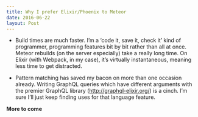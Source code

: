 ```yaml
---
title: Why I prefer Elixir/Phoenix to Meteor
date: 2016-06-22
layout: Post
---
```


* Build times are much faster. I’m a ‘code it, save it, check it’ kind of programmer, programming features bit by bit rather than all at once. Meteor rebuilds (on the server especially) take a really long time. On Elixir (with Webpack, in my case), it’s virtually instantaneous, meaning less time to get distracted.

* Pattern matching has saved my bacon on more than one occasion already. Writing GraphQL queries which have different arguments with the premier GraphQL library (http://graphql-elixir.org/) is a cinch. I’m sure I’ll just keep finding uses for that language feature.

**More to come**